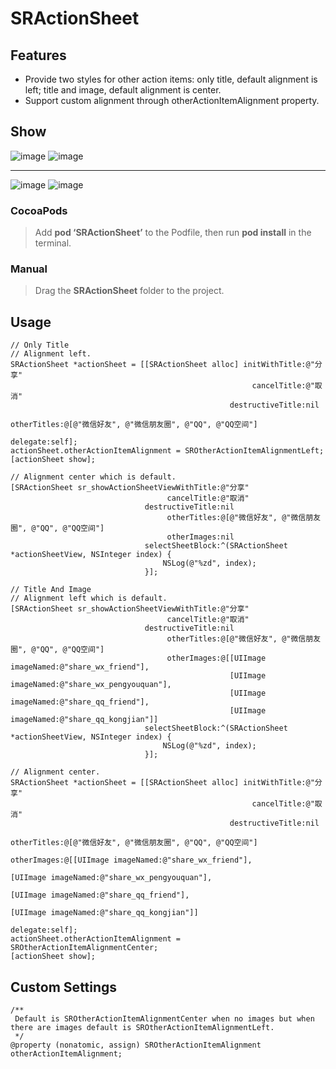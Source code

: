 # SRActionSheet

## Features

* Provide two styles for other action items: only title, default alignment is left; title and image, default alignment is center.    
* Support custom alignment through otherActionItemAlignment property.

## Show

![image](./show1.jpg) ![image](./show2.jpg)  

***

![image](./show3.jpg) ![image](./show4.jpg)

### CocoaPods
> Add **pod ‘SRActionSheet’** to the Podfile, then run **pod install** in the terminal.

### Manual
> Drag the **SRActionSheet** folder to the project.

## Usage

````objc
// Only Title 
// Alignment left.
SRActionSheet *actionSheet = [[SRActionSheet alloc] initWithTitle:@"分享"
                                                      cancelTitle:@"取消"
                                                 destructiveTitle:nil
                                                      otherTitles:@[@"微信好友", @"微信朋友圈", @"QQ", @"QQ空间"]
                                                         delegate:self];
actionSheet.otherActionItemAlignment = SROtherActionItemAlignmentLeft;
[actionSheet show];         

// Alignment center which is default.
[SRActionSheet sr_showActionSheetViewWithTitle:@"分享"
                                   cancelTitle:@"取消"
                              destructiveTitle:nil
                                   otherTitles:@[@"微信好友", @"微信朋友圈", @"QQ", @"QQ空间"]
                                   otherImages:nil
                              selectSheetBlock:^(SRActionSheet *actionSheetView, NSInteger index) {
                                  NSLog(@"%zd", index);
                              }];                         
````

````objc
// Title And Image  
// Alignment left which is default.
[SRActionSheet sr_showActionSheetViewWithTitle:@"分享"
                                   cancelTitle:@"取消"
                              destructiveTitle:nil
                                   otherTitles:@[@"微信好友", @"微信朋友圈", @"QQ", @"QQ空间"]
                                   otherImages:@[[UIImage imageNamed:@"share_wx_friend"],
                                                 [UIImage imageNamed:@"share_wx_pengyouquan"],
                                                 [UIImage imageNamed:@"share_qq_friend"],
                                                 [UIImage imageNamed:@"share_qq_kongjian"]]
                              selectSheetBlock:^(SRActionSheet *actionSheetView, NSInteger index) {
                                  NSLog(@"%zd", index);
                              }];

// Alignment center.     
SRActionSheet *actionSheet = [[SRActionSheet alloc] initWithTitle:@"分享"
                                                      cancelTitle:@"取消"
                                                 destructiveTitle:nil
                                                      otherTitles:@[@"微信好友", @"微信朋友圈", @"QQ", @"QQ空间"]
                                                      otherImages:@[[UIImage imageNamed:@"share_wx_friend"],
                                                                    [UIImage imageNamed:@"share_wx_pengyouquan"],
                                                                    [UIImage imageNamed:@"share_qq_friend"],
                                                                    [UIImage imageNamed:@"share_qq_kongjian"]]
                                                         delegate:self];
actionSheet.otherActionItemAlignment = SROtherActionItemAlignmentCenter;
[actionSheet show];
````

## Custom Settings

````objc
/**
 Default is SROtherActionItemAlignmentCenter when no images but when there are images default is SROtherActionItemAlignmentLeft.
 */
@property (nonatomic, assign) SROtherActionItemAlignment otherActionItemAlignment;
````